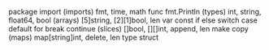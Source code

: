 package
import
(imports) fmt, time, math
func
fmt.Println
(types) int, string, float64, bool
(arrays) [5]string, [2][1]bool, len
var
const
if
else
switch
case
default
for
break
continue
(slices) []bool, [][]int, append, len
make
copy
(maps) map[string]int, delete, len
type
struct




